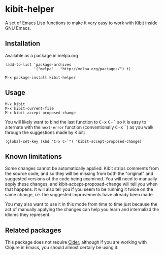 # kibit-helper

A set of Emacs Lisp functions to make it very easy to work with [Kibit](https://github.com/jonase/kibit) inside GNU Emacs.

## Installation

Available as a package in melpa.org

```elisp
(add-to-list 'package-archives
             '("melpa" . "http://melpa.org/packages/") t)
```
    M-x package-install kibit-helper

## Usage

    M-x kibit
    M-x kibit-current-file
    M-x kibit-accept-proposed-change

You will likely want to bind the last function to <kbd>C-x</kbd>
<kbd>C-\`</kbd> so it is easy to alternate with the `next-error`
function (conventionally <kbd>C-x</kbd> <kbd>\`</kbd>) as you walk
through the suggestions made by Kibit:

```elisp
(global-set-key (kbd "C-x C-`") 'kibit-accept-proposed-change)
```

## Known limitations

Some changes cannot be automatically applied. Kibit strips comments
from the source code, and so they will be missing from both the
"original" and suggested versions of the code being examined. You will
need to manually apply these changes, and kibit-accept-proposed-change
will tell you when that happens. It will also tell you if you seem to
be running it twice on the same change, i.e. the suggested
improvements have already been made.

You may also want to use it in this mode from time to time just
because the act of manually applying the changes can help you learn
and internalizd the idioms they represent.

## Related packages

This package does not require
[Cider](http://www.github.com/clojure-emacs/cider), although if you
are working with Clojure in Emacs, you should almost certaily be using
it.


